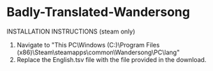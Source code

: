 # Badly-Translated-Wandersong

INSTALLATION INSTRUCTIONS (steam only)
1. Navigate to "This PC\Windows (C:)\Program Files (x86)\Steam\steamapps\common\Wandersong\PC\lang"
2. Replace the English.tsv file with the file provided in the download.

